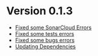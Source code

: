 # Version 0.1.3

* [Fixed some SonarCloud Errors](https://github.com/zerasul/blask/issues/103)
* [Fixed some tests errors](https://github.com/zerasul/blask/issues/101)
* [Fixed some bugs errors](https://github.com/zerasul/blask/issues/102)
* [Updating Dependencies](https://github.com/zerasul/blask/pulls?q=is%3Apr+is%3Aclosed+author%3Aapp%2Fdependabot-preview)
